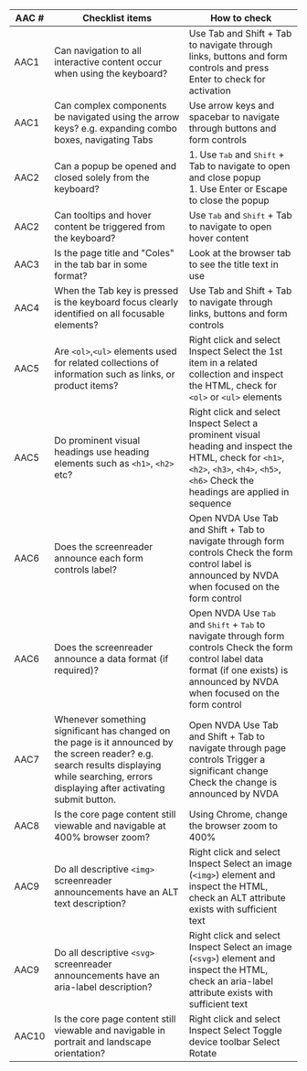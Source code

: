 
|AAC #   | Checklist items   |How to check   |
|---|---|---|
| AAC1  | Can navigation to all interactive content occur when using the keyboard?  | Use Tab and Shift + Tab to navigate through links, buttons and form controls and press Enter to check for activation  |
|AAC1   |Can complex components be navigated using the arrow keys? e.g. expanding combo boxes, navigating Tabs   | Use arrow keys and spacebar to navigate through buttons and form controls  |
| AAC2  | Can a popup be opened and closed solely from the keyboard?  | 1. Use <kbd>Tab</kbd> and <kbd>Shift</kbd> + Tab to navigate to open and close popup<br>1. Use Enter or Escape to close the popup   |
|AAC2   |Can tooltips and hover content be triggered from the keyboard?   | Use <kbd>Tab</kbd> and <kbd>Shift</kbd> + Tab to navigate to open hover content  |
|AAC3   | Is the page title and "Coles" in the tab bar in some format?  | Look at the browser tab to see the title text in use  |
| AAC4  |When the Tab key is pressed is the keyboard focus clearly identified on all focusable elements?   | Use Tab and Shift + Tab to navigate through links, buttons and form controls  |
| AAC5  | Are `<ol>`,`<ul>` elements used for related collections of information such as links, or product items?  | Right click and select Inspect Select the 1st item in a related collection and inspect the HTML, check for `<ol>` or `<ul>` elements  |
|AAC5   |Do prominent visual headings use heading elements such as `<h1>`, `<h2>` etc?   | Right click and select Inspect Select a prominent visual heading and inspect the HTML, check for `<h1>`, `<h2>`, `<h3>`, `<h4>`, `<h5>`, `<h6>` Check the headings are applied in sequence   |
|AAC6   |Does the screenreader announce each form controls label?   |Open NVDA Use Tab and Shift + Tab to navigate through form controls Check the form control label is announced by NVDA when focused on the form control   |
|AAC6   |Does the screenreader announce a data format (if required)?   | Open NVDA Use <kbd>Tab</kbd> and <kbd>Shift</kbd> + <kbd>Tab</kbd> to navigate through form controls Check the form control label data format (if one exists) is announced by NVDA when focused on the form control  |
|AAC7   | Whenever something significant has changed on the page is it announced by the screen reader? e.g. search results displaying while searching, errors displaying after activating submit button.  | Open NVDA Use Tab and Shift + Tab to navigate through page controls Trigger a significant change Check the change is announced by NVDA   |
|AAC8   | Is the core page content still viewable and navigable at 400% browser zoom?  | Using Chrome, change the browser zoom to 400%  |
|AAC9   | Do all descriptive `<img>` screenreader announcements have an ALT text description?  | Right click and select Inspect Select an image (`<img>`) element and inspect the HTML, check an ALT attribute exists with sufficient text   |
|AAC9   | Do all descriptive `<svg>` screenreader announcements have an aria-label description?  | Right click and select Inspect Select an image (`<svg>`) element and inspect the HTML, check an aria-label attribute exists with sufficient text  |
|AAC10   | Is the core page content still viewable and navigable in portrait and landscape orientation?  |Right click and select Inspect Select Toggle device toolbar Select Rotate   |
